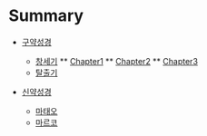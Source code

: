 # Summary

* [구약성경](구약/README.md)
    * [창세기](구약/1_오경/1_창세기/README.md)
        ** [Chapter1](구약/1_오경/1_창세기/chap1.md)
        ** [Chapter2](구약/1_오경/1_창세기/chap2.md)
        ** [Chapter3](구약/1_오경/1_창세기/chap3.md)
    * [탈출기](구약/1_오경/2_탈출기/README.md)

* [신약성경](신약/README.md)
    * [마태오](신약/1_복음서/1_마태오/README.md)
    * [마르코](신약/1_복음서/2_마르코/README.md)
    